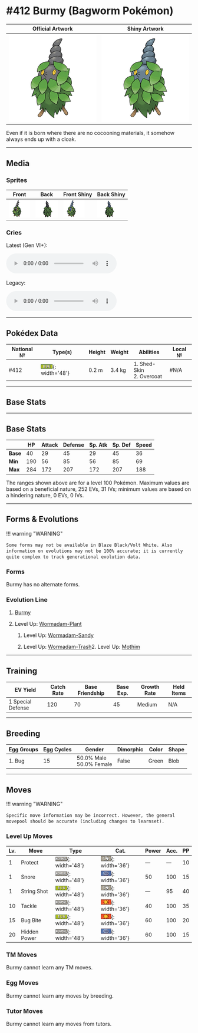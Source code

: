 # #412 Burmy (Bagworm Pokémon)

| Official Artwork | Shiny Artwork |
| --- | --- |
| ![Official Artwork](../assets/sprites/burmy/official_artwork.png) | ![Shiny Artwork](../assets/sprites/burmy/official_artwork_shiny.png) |

Even if it is born where there are no cocooning materials, it somehow always ends up with a cloak.

---

## Media

### Sprites

| Front | Back | Front Shiny | Back Shiny |
| --- | --- | --- | --- |
| ![Front](../assets/sprites/burmy/front.gif) | ![Back](../assets/sprites/burmy/back.gif) | ![Front Shiny](../assets/sprites/burmy/front_shiny.gif) | ![Back Shiny](../assets/sprites/burmy/back_shiny.gif) |

### Cries

Latest (Gen VI+):
<p><audio controls>
  <source src='../assets/cries/burmy/latest.ogg' type='audio/ogg'>
  Your browser does not support the audio element.
</audio></p>

Legacy:
<p><audio controls>
  <source src='../assets/cries/burmy/legacy.ogg' type='audio/ogg'>
  Your browser does not support the audio element.
</audio></p>

---

## Pokédex Data

| National № | Type(s) | Height | Weight | Abilities | Local № |
|------------|---------|--------|--------|-----------|---------|
| #412 | ![bug](../assets/types/bug.png){: width='48'} | 0.2 m | 3.4 kg | 1. Shed-Skin<br>2. Overcoat | #N/A |

---

## Base Stats
---

## Base Stats
|   | HP | Attack | Defense | Sp. Atk | Sp. Def | Speed |
|---|----|--------|---------|---------|---------|-------|
| **Base** | 40 | 29 | 45 | 29 | 45 | 36 |
| **Min** | 190 | 56 | 85 | 56 | 85 | 69 |
| **Max** | 284 | 172 | 207 | 172 | 207 | 188 |

The ranges shown above are for a level 100 Pokémon. Maximum values are based on a beneficial nature, 252 EVs, 31 IVs; minimum values are based on a hindering nature, 0 EVs, 0 IVs.

---

## Forms & Evolutions

!!! warning "WARNING"

    Some forms may not be available in Blaze Black/Volt White. Also information on evolutions may not be 100% accurate; it is currently quite complex to track generational evolution data.

### Forms

Burmy has no alternate forms.

### Evolution Line

1. [Burmy](burmy.md/)
1. Level Up: [Wormadam-Plant](wormadam-plant.md/)

    1. Level Up: [Wormadam-Sandy](wormadam-sandy.md/)

    1. Level Up: [Wormadam-Trash](wormadam-trash.md/)2. Level Up: [Mothim](mothim.md/)

---

## Training

| EV Yield | Catch Rate | Base Friendship | Base Exp. | Growth Rate | Held Items |
|----------|------------|-----------------|-----------|-------------|------------|
| 1 Special Defense | 120 | 70 | 45 | Medium | N/A |

---

## Breeding

| Egg Groups | Egg Cycles | Gender | Dimorphic | Color | Shape |
|------------|------------|--------|-----------|-------|-------|
| 1. Bug | 15 | 50.0% Male<br>50.0% Female | False | Green | Blob |

---

## Moves

!!! warning "WARNING"

    Specific move information may be incorrect. However, the general movepool should be accurate (including changes to learnset).

### Level Up Moves

Lv. | Move | Type | Cat. | Power | Acc. | PP
--- | --- | --- | --- | --- | --- | ---
| 1 | Protect | ![normal](../assets/types/normal.png){: width='48'} | ![status](../assets/move_category/status.png){: width='36'} | — | — | 10 |
| 1 | Snore | ![normal](../assets/types/normal.png){: width='48'} | ![special](../assets/move_category/special.png){: width='36'} | 50 | 100 | 15 |
| 1 | String Shot | ![bug](../assets/types/bug.png){: width='48'} | ![status](../assets/move_category/status.png){: width='36'} | — | 95 | 40 |
| 10 | Tackle | ![normal](../assets/types/normal.png){: width='48'} | ![physical](../assets/move_category/physical.png){: width='36'} | 40 | 100 | 35 |
| 15 | Bug Bite | ![bug](../assets/types/bug.png){: width='48'} | ![physical](../assets/move_category/physical.png){: width='36'} | 60 | 100 | 20 |
| 20 | Hidden Power | ![normal](../assets/types/normal.png){: width='48'} | ![special](../assets/move_category/special.png){: width='36'} | 60 | 100 | 15 |

### TM Moves

Burmy cannot learn any TM moves.
### Egg Moves

Burmy cannot learn any moves by breeding.
### Tutor Moves

Burmy cannot learn any moves from tutors.
